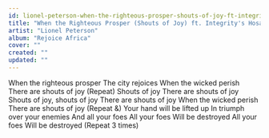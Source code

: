 ```yaml
---
id: lionel-peterson-when-the-righteous-prosper-shouts-of-joy-ft-integritys-hosanna-music
title: "When the Righteous Prosper (Shouts of Joy) ft. Integrity's Hosanna! Music"
artist: "Lionel Peterson"
album: "Rejoice Africa"
cover: ""
created: ""
updated: ""
---
```


When the righteous prosper The city rejoices When the wicked perish There are shouts of joy (Repeat) Shouts of joy There are shouts of joy Shouts of joy, shouts of joy There are shouts of joy When the wicked perish There are shouts of joy (Repeat &) Your hand will be lifted up In triumph over your enemies And all your foes All your foes Will be destroyed All your foes Will be destroyed (Repeat 3 times)